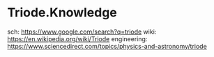 # Triode.Knowledge
sch: https://www.google.com/search?q=triode wiki: https://en.wikipedia.org/wiki/Triode engineering: https://www.sciencedirect.com/topics/physics-and-astronomy/triode
